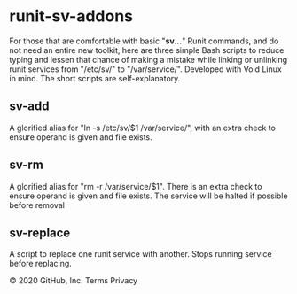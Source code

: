 # runit-sv-addons
For those that are comfortable with basic "**sv...**" Runit commands, and do not need an entire new toolkit, here are three simple Bash scripts to reduce typing and lessen that chance of making a mistake while linking or unlinking runit services from "/etc/sv/" to "/var/service/".  Developed with Void Linux in mind.  The short scripts are self-explanatory.

## sv-add
A glorified alias for "ln -s /etc/sv/$1 /var/service/", with an extra check to ensure operand is given and file exists.
	
## sv-rm
A glorified alias for "rm -r /var/service/$1". There is an extra check to ensure operand is given and file exists. The service will be halted if possible before removal

## sv-replace
A script to replace one runit service with another. Stops running service before replacing.

© 2020 GitHub, Inc.
Terms
Privacy
